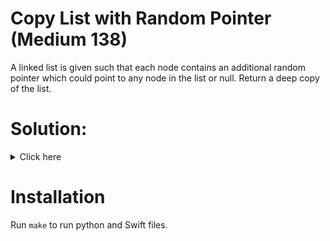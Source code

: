 # Copy List with Random Pointer (Medium 138)
A linked list is given such that each node contains an additional random pointer which could point to any node in the list or null.
Return a deep copy of the list.

# Solution:

<details><summary>Click here</summary>  
While copying list put original node as key and copied node as value into
hash table. Then iterate over original list and set clones.random by looking
up into has table.
O(n) time, O(n) space
<br></br>

</details>

# Installation
Run `make` to run python and Swift files.
